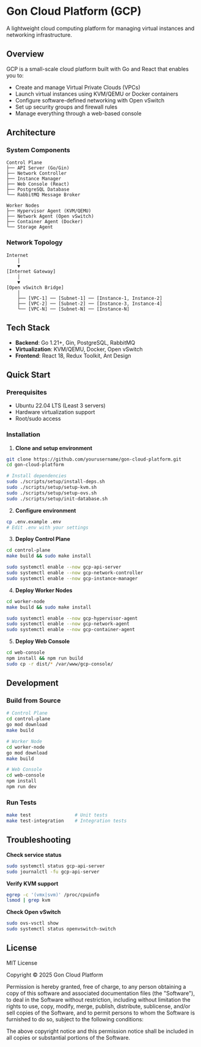 # Gon Cloud Platform (GCP)

A lightweight cloud computing platform for managing virtual instances and networking infrastructure.

## Overview

GCP is a small-scale cloud platform built with Go and React that enables you to:

- Create and manage Virtual Private Clouds (VPCs)
- Launch virtual instances using KVM/QEMU or Docker containers
- Configure software-defined networking with Open vSwitch
- Set up security groups and firewall rules
- Manage everything through a web-based console

## Architecture

### System Components

```
Control Plane
├── API Server (Go/Gin)
├── Network Controller 
├── Instance Manager
├── Web Console (React)
├── PostgreSQL Database
└── RabbitMQ Message Broker

Worker Nodes
├── Hypervisor Agent (KVM/QEMU)
├── Network Agent (Open vSwitch)
├── Container Agent (Docker)
└── Storage Agent
```

### Network Topology

```
Internet
    │
    ▼
[Internet Gateway]
    │
    ▼
[Open vSwitch Bridge]
    │
    ├── [VPC-1] ── [Subnet-1] ── [Instance-1, Instance-2]
    ├── [VPC-2] ── [Subnet-2] ── [Instance-3, Instance-4]
    └── [VPC-N] ── [Subnet-N] ── [Instance-N]
```

## Tech Stack

- **Backend**: Go 1.21+, Gin, PostgreSQL, RabbitMQ
- **Virtualization**: KVM/QEMU, Docker, Open vSwitch
- **Frontend**: React 18, Redux Toolkit, Ant Design

## Quick Start

### Prerequisites
- Ubuntu 22.04 LTS (Least 3 servers)
- Hardware virtualization support
- Root/sudo access

### Installation

1. **Clone and setup environment**
```bash
git clone https://github.com/yourusername/gon-cloud-platform.git
cd gon-cloud-platform

# Install dependencies
sudo ./scripts/setup/install-deps.sh
sudo ./scripts/setup/setup-kvm.sh
sudo ./scripts/setup/setup-ovs.sh
sudo ./scripts/setup/init-database.sh
```

2. **Configure environment**
```bash
cp .env.example .env
# Edit .env with your settings
```

3. **Deploy Control Plane**
```bash
cd control-plane
make build && sudo make install

sudo systemctl enable --now gcp-api-server
sudo systemctl enable --now gcp-network-controller
sudo systemctl enable --now gcp-instance-manager
```

4. **Deploy Worker Nodes**
```bash
cd worker-node
make build && sudo make install

sudo systemctl enable --now gcp-hypervisor-agent
sudo systemctl enable --now gcp-network-agent
sudo systemctl enable --now gcp-container-agent
```

5. **Deploy Web Console**
```bash
cd web-console
npm install && npm run build
sudo cp -r dist/* /var/www/gcp-console/
```

## Development

### Build from Source
```bash
# Control Plane
cd control-plane
go mod download
make build

# Worker Node
cd worker-node
go mod download
make build

# Web Console
cd web-console
npm install
npm run dev
```

### Run Tests
```bash
make test                # Unit tests
make test-integration    # Integration tests
```

## Troubleshooting

**Check service status**
```bash
sudo systemctl status gcp-api-server
sudo journalctl -fu gcp-api-server
```

**Verify KVM support**
```bash
egrep -c '(vmx|svm)' /proc/cpuinfo
lsmod | grep kvm
```

**Check Open vSwitch**
```bash
sudo ovs-vsctl show
sudo systemctl status openvswitch-switch
```

## License

MIT License

Copyright © 2025 Gon Cloud Platform

Permission is hereby granted, free of charge, to any person obtaining a copy
of this software and associated documentation files (the "Software"), to deal
in the Software without restriction, including without limitation the rights
to use, copy, modify, merge, publish, distribute, sublicense, and/or sell
copies of the Software, and to permit persons to whom the Software is
furnished to do so, subject to the following conditions:

The above copyright notice and this permission notice shall be included in all
copies or substantial portions of the Software.

